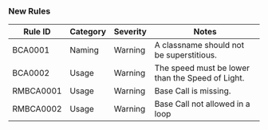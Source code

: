 ### New Rules

| Rule ID   | Category | Severity | Notes                                            |
|-----------|----------|----------|--------------------------------------------------|
| BCA0001   | Naming   | Warning  | A classname should not be superstitious.         |
| BCA0002   | Usage    | Warning  | The speed must be lower than the Speed of Light. |
| RMBCA0001 | Usage    | Warning  | Base Call is missing.                            |
| RMBCA0002 | Usage    | Warning  | Base Call not allowed in a loop                  |